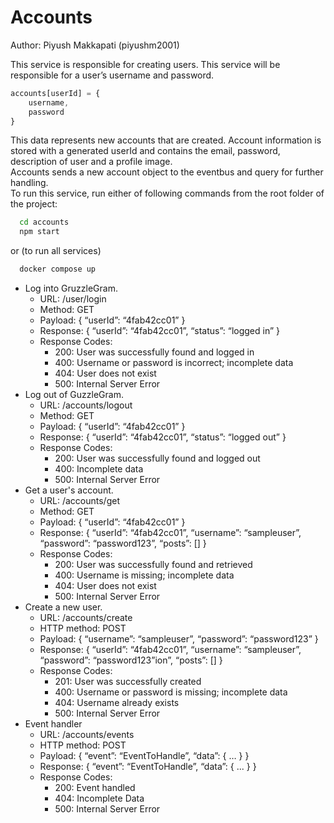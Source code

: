 # Accounts #

Author: Piyush Makkapati (piyushm2001)

This service is responsible for creating  users. This service will be responsible for a user’s username and password.    
```js
accounts[userId] = {
	username,
	password
}
```
This data represents new accounts that are created. Account information is stored with a generated userId and contains the email, password, description of user and a profile image.  
Accounts sends a new account object to the eventbus and query for further handling.  
To run this service, run either of following commands from the root folder of the project:
```sh
  cd accounts
  npm start
```
or (to run all services)
```sh
  docker compose up
```
- Log into GruzzleGram.
    - URL: /user/login
    - Method: GET
    - Payload:  { “userId”: “4fab42cc01” }
    - Response: { “userId”: “4fab42cc01”, “status”: “logged in” }
    - Response Codes:
      - 200: User was successfully found and logged in
      - 400: Username or password is incorrect; incomplete data
      - 404: User does not exist
      - 500: Internal Server Error
- Log out of GuzzleGram.
    - URL: /accounts/logout
    - Method: GET
    - Payload: { “userId”: “4fab42cc01” }
    - Response: { “userId”: “4fab42cc01”, “status”: “logged out” }
    - Response Codes:
      - 200: User was successfully found and logged out
      - 400: Incomplete data
      - 500: Internal Server Error
- Get a user's account.
    - URL: /accounts/get
    - Method: GET
    - Payload: { “userId”: “4fab42cc01” }
    - Response: { “userId”: “4fab42cc01”, “username”: “sampleuser”, “password”: “password123”, “posts”: [] }
    - Response Codes:
      - 200: User was successfully found and retrieved
      - 400: Username is missing; incomplete data
      - 404: User does not exist
      - 500: Internal Server Error
- Create a new user.
    - URL: /accounts/create
    - HTTP method: POST
    - Payload: { “username”: “sampleuser”, “password”: “password123” }
    - Response: { “userId”: “4fab42cc01”, “username”: “sampleuser”, “password”: “password123”ion”, “posts”: [] }
    - Response Codes:
      - 201: User was successfully created
      - 400: Username or password is missing; incomplete data
      - 404: Username already exists
      - 500: Internal Server Error
- Event handler
    - URL: /accounts/events
    - HTTP method: POST
    - Payload: { “event”: “EventToHandle”, “data”: { … } }
    - Response: { “event”: “EventToHandle”, “data”: { ... } }
    - Response Codes:
      - 200: Event handled
      - 404: Incomplete Data
      - 500: Internal Server Error
